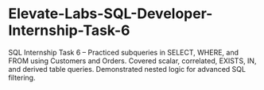 # Elevate-Labs-SQL-Developer-Internship-Task-6
SQL Internship Task 6 – Practiced subqueries in SELECT, WHERE, and FROM using Customers and Orders. Covered scalar, correlated, EXISTS, IN, and derived table queries. Demonstrated nested logic for advanced SQL filtering.
